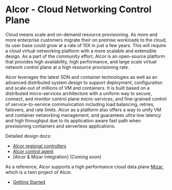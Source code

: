 # Alcor - Cloud Networking Control Plane

Cloud means scale and on-demand resource provisioning.
As more and more enterprise customers migrate their on premise workloads to the cloud,
its user base could grow at a rate of 10X in just a few years.
This will require a cloud virtual networking platform with a more scalable and extensible design.
As a part of the community effort,
Alcor is an open-source platform that provides high availability, high performance, and large scale
virtual network control plane at a high resource provisioning rate.

Alcor leverages the latest SDN and container technologies as well as an advanced distributed system design to
support deployment, configuration and scale-out of millions of VM and containers.
It is built based on a distributed micro-services architecture with a uniform way to secure, connect, and monitor
control plane micro-services,
and fine-grained control of service-to-service communication including load balancing, retries, failovers, and rate limits.
Alcor as a platform also offers a way to unify VM and container networking management,
and guarantees ultra-low latency and high throughput due to its
application aware fast path when provisioning containers and serverless applications.

Detailed design docs:

- [Alcor regional controllers](/docs)
- [Alcor control agent](https://github.com/futurewei-cloud/AlcorControlAgent)
- [Alcor & Mizar integration] (Coming soon)

As a reference, Alcor supports a high performance cloud data plane [Mizar](https://github.com/futurewei-cloud/Mizar),
which is a twin project of Alcor.

* [Getting Started](src/README.md)